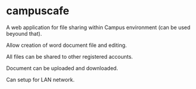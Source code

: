 # campuscafe
A web application for file sharing within Campus environment (can be used beyound that). 

Allow creation of word document file and editing.

All files can be shared to other registered accounts. 

Document can be uploaded and downloaded.

Can setup for LAN network.
